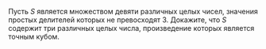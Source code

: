 Пусть $S$ является множеством девяти различных целых чисел, значения простых делителей которых не превосходят 3. 
Докажите, что $S$ содержит три различных целых числа, произведение которых является точным кубом.